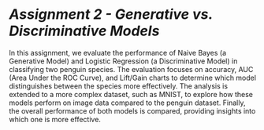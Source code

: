 # *Assignment 2 - Generative vs. Discriminative Models*
In this assignment, we evaluate the performance of Naive Bayes (a Generative Model) and Logistic Regression (a Discriminative Model) in classifying two penguin species.
The evaluation focuses on accuracy, AUC (Area Under the ROC Curve), and Lift/Gain charts to determine which model distinguishes between the species more effectively. 
The analysis is extended to a more complex dataset, such as MNIST, to explore how these models perform on image data compared to the penguin dataset. 
Finally, the overall performance of both models is compared, providing insights into which one is more effective.
